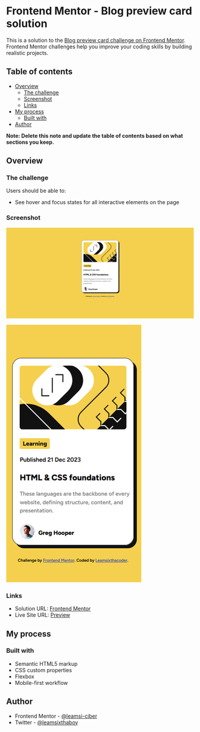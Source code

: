 # Frontend Mentor - Blog preview card solution

This is a solution to the [Blog preview card challenge on Frontend Mentor](https://www.frontendmentor.io/challenges/blog-preview-card-ckPaj01IcS). Frontend Mentor challenges help you improve your coding skills by building realistic projects. 

## Table of contents

- [Overview](#overview)
  - [The challenge](#the-challenge)
  - [Screenshot](#screenshot)
  - [Links](#links)
- [My process](#my-process)
  - [Built with](#built-with)
- [Author](#author)


**Note: Delete this note and update the table of contents based on what sections you keep.**

## Overview

### The challenge

Users should be able to:

- See hover and focus states for all interactive elements on the page

### Screenshot

![Desktop design](desktop-design.png)

![Mobile design](movil-design.png)


### Links

- Solution URL: [Frontend Mentor](https://www.frontendmentor.io/solutions/responsive-blog-preview-card-khvrQ8IVmS)
- Live Site URL: [Preview](https://leamsixthacoder.github.io/blog-preview-card-main/)

## My process

### Built with

- Semantic HTML5 markup
- CSS custom properties
- Flexbox
- Mobile-first workflow

## Author

- Frontend Mentor - [@leamsi-ciber](https://www.frontendmentor.io/profile/leamsi-ciber)
- Twitter - [@leamsixthaboy](https://www.twitter.com/leamsixthaboy)

